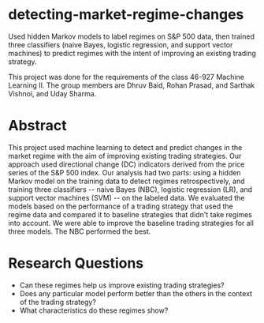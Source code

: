 # detecting-market-regime-changes

Used hidden Markov models to label regimes on S&P 500 data, then trained three classifiers (naive Bayes, logistic regression, and support vector machines) to predict regimes with the intent of improving an existing trading strategy.

This project was done for the requirements of the class 46-927 Machine Learning II. The group members are Dhruv Baid, Rohan Prasad, and Sarthak Vishnoi, and Uday Sharma.

# Abstract

This project used machine learning to detect and predict changes in the market regime with the aim of improving existing trading strategies. Our approach used directional change (DC) indicators derived from the price series of the S\&P 500 index. Our analysis had two parts: using a hidden Markov model on the training data to detect regimes retrospectively, and training three classifiers -- naive Bayes (NBC), logistic regression (LR), and support vector machines (SVM) -- on the labeled data. We evaluated the models based on the performance of a trading strategy that used the regime data and compared it to baseline strategies that didn't take regimes into account. We were able to improve the baseline trading strategies for all three models. The NBC performed the best.

# Research Questions

- Can these regimes help us improve existing trading strategies?
- Does any particular model perform better than the others in the context of the trading strategy?
- What characteristics do these regimes show?
